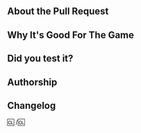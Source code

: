 ## About the Pull Request

<!-- Describe the Pull Request. Please be sure every change is documented or this can delay review and even discourage maintainers from merging your PR! -->

## Why It's Good For The Game

<!-- Please add a short description of why you think these changes would benefit the game. If you can't justify it in words, it might not be worth adding. -->

## Did you test it?

<!--
Please describe if you ran local tests to ensure compilation. If that is not the case, please make it abundantly clear so a maintainer knows they need to run local checks.
Note that this can include own balancing/gameplay tests, but does not need to.
-->

## Authorship

<!--
Please note down any individuals or otherwise inspirations/sources you have for this code if it is ported or adapted.
We recommend using the git blame.
-->

## Changelog

:cl:
/:cl:

<!--
Common tags:
* rscadd - Adding a feature.
* rscdel - Removing a feature.
* tweak - Changing an existing feature.
* bugfix - Fixing an intended functionality that is not working, or correcting an oversight.
* maptweak - Changing something on a map, or adding a new away site. In 99% of cases, all map changes are maptweak.
* spellcheck - Spelling and grammar fixes.
Uncommon tags:
* admin - Adding, removing or changing administrative tools.
* balance - Changing an existing feature in such a way that it may broadly impact game balance; usually reserved for larger changes.
* soundadd - Adding new sounds, usually covered by rscadd unless you're only adding the sounds themselves.
* sounddel - Ditto as above with rscdel
* imageadd - Adding new icons; same situation as soundadd - usually you're adding something that uses these icons, so this isn't needed
* imagedel - Ditto as above.
* experiment - For experimental changes and tests that are intended to be temporary.
* wip - For works in progress. You probably won't get away with using this one.

Examples were changelog entries are optional/not typically required but encouraged:
* Cosmetic changes such as descriptions, sound effects, etc.
* Optimizations and other changes to underlying systems which do not affect gameplay.
* Minor bug fixes.

As a courtesy, for ported PRs, please include if you have the blessing of the author. While not required, we encourage basic decency in porting others' work. It is also sufficient to note that the author has not expressed displeasure at the idea of their work getting ported.
Please refrain from porting works of authors that have expressed displeasure in having their work ported, thank you.
-->
